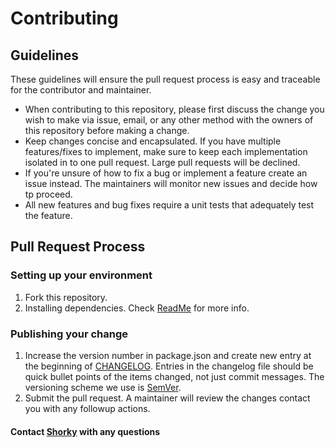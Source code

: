 # Contributing

## Guidelines

These guidelines will ensure the pull request process is easy and traceable for the contributor and maintainer.

-   When contributing to this repository, please first discuss the change you wish to make via issue,
    email, or any other method with the owners of this repository before making a change.
-   Keep changes concise and encapsulated. If you have multiple features/fixes to implement, make sure to keep each implementation isolated in to one pull request. Large pull requests will be declined.
-   If you're unsure of how to fix a bug or implement a feature create an issue instead. The maintainers will monitor new issues and decide how tp proceed.
-   All new features and bug fixes require a unit tests that adequately test the feature.

## Pull Request Process

### Setting up your environment

1.  Fork this repository.
2.  Installing dependencies. Check [ReadMe](../README.md) for more info.

### Publishing your change

1.  Increase the version number in package.json and create new entry at the beginning of [CHANGELOG](../CHANGELOG.md). Entries in the changelog file should be quick bullet points of the items changed, not just commit messages. The versioning scheme we use is [SemVer](http://semver.org/).
2.  Submit the pull request. A maintainer will review the changes contact you with any followup actions.

#### Contact [Shorky](mailto:SharkSV@outlook.com) with any questions
